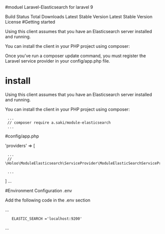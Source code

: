 #moduel Laravel-Elasticsearch  for laravel  9 


Build Status Total Downloads Latest Stable Version Latest Stable Version License
#Getting started 

Using this client assumes that you have an Elasticsearch server installed and running.

You can install the client in your PHP project using composer:

Once you’ve run a composer update command, you must register the Laravel service provider in your config/app.php file.


# install
Using this client assumes that you have an Elasticsearch server installed and running.

You can install the client in your PHP project using composer:
  
     ...
     // composer require a.saki/module-elasticsearch
     ...



#config/app.php

 'providers' => [

     ...
     // \Holoo\ModuleElasticsearch\ServiceProvider\ModuleElasticSearchServiceProvider::class,

     ...
    
 ]
 ...
 
#Environment Configuration  .env
 
 Add the following code in the .env section  
 
   ...
     
       ELASTIC_SEARCH ='localhost:9200'  
   ...
  
